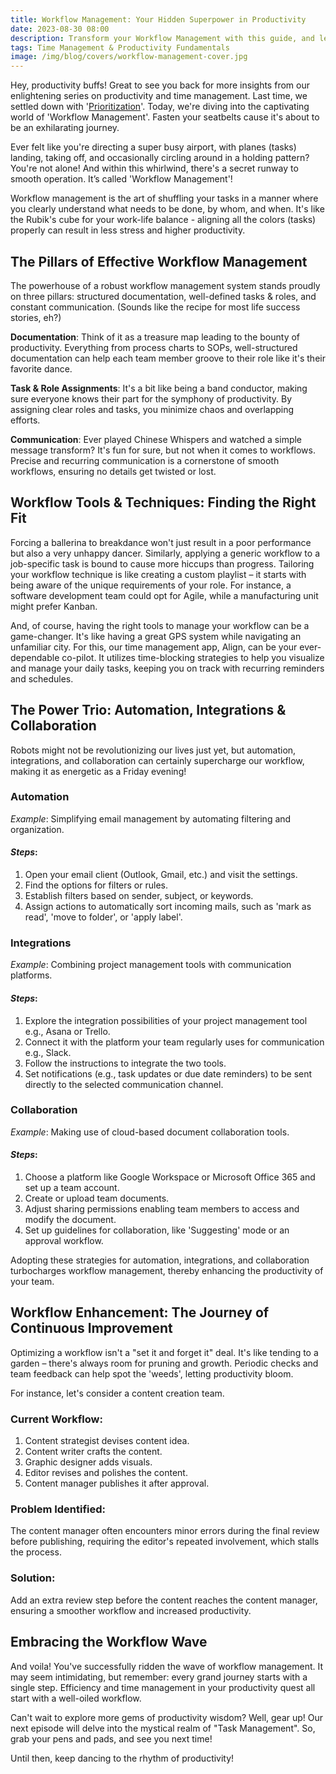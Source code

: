 ```yaml
---
title: Workflow Management: Your Hidden Superpower in Productivity
date: 2023-08-30 08:00
description: Transform your Workflow Management with this guide, and level up your productivity game!
tags: Time Management & Productivity Fundamentals
image: /img/blog/covers/workflow-management-cover.jpg
---
```

Hey, productivity buffs! Great to see you back for more insights from our enlightening series on productivity and time management. Last time, we settled down with '[Prioritization](/blog/prioritization/)'. Today, we're diving into the captivating world of 'Workflow Management'. Fasten your seatbelts cause it's about to be an exhilarating journey.

Ever felt like you're directing a super busy airport, with planes (tasks) landing, taking off, and occasionally circling around in a holding pattern? You're not alone! And within this whirlwind, there's a secret runway to smooth operation. It’s called 'Workflow Management'!

Workflow management is the art of shuffling your tasks in a manner where you clearly understand what needs to be done, by whom, and when. It's like the Rubik's cube for your work-life balance - aligning all the colors (tasks) properly can result in less stress and higher productivity.

## The Pillars of Effective Workflow Management

The powerhouse of a robust workflow management system stands proudly on three pillars: structured documentation, well-defined tasks & roles, and constant communication. (Sounds like the recipe for most life success stories, eh?)

**Documentation**: Think of it as a treasure map leading to the bounty of productivity. Everything from process charts to SOPs, well-structured documentation can help each team member groove to their role like it's their favorite dance.

**Task & Role Assignments**: It's a bit like being a band conductor, making sure everyone knows their part for the symphony of productivity. By assigning clear roles and tasks, you minimize chaos and overlapping efforts.

**Communication**: Ever played Chinese Whispers and watched a simple message transform? It's fun for sure, but not when it comes to workflows. Precise and recurring communication is a cornerstone of smooth workflows, ensuring no details get twisted or lost.

## Workflow Tools & Techniques: Finding the Right Fit

Forcing a ballerina to breakdance won't just result in a poor performance but also a very unhappy dancer. Similarly, applying a generic workflow to a job-specific task is bound to cause more hiccups than progress. Tailoring your workflow technique is like creating a custom playlist – it starts with being aware of the unique requirements of your role. For instance, a software development team could opt for Agile, while a manufacturing unit might prefer Kanban.

And, of course, having the right tools to manage your workflow can be a game-changer. It's like having a great GPS system while navigating an unfamiliar city. For this, our time management app, Align, can be your ever-dependable co-pilot. It utilizes time-blocking strategies to help you visualize and manage your daily tasks, keeping you on track with recurring reminders and schedules.

## The Power Trio: Automation, Integrations & Collaboration

Robots might not be revolutionizing our lives just yet, but automation, integrations, and collaboration can certainly supercharge our workflow, making it as energetic as a Friday evening!

### **Automation**

*Example*: Simplifying email management by automating filtering and organization.

#### *Steps*:

1. Open your email client (Outlook, Gmail, etc.) and visit the settings.
2. Find the options for filters or rules.
3. Establish filters based on sender, subject, or keywords.
4. Assign actions to automatically sort incoming mails, such as 'mark as read', 'move to folder', or 'apply label'.

### **Integrations**

*Example*: Combining project management tools with communication platforms.

#### *Steps*:

1. Explore the integration possibilities of your project management tool e.g., Asana or Trello.
2. Connect it with the platform your team regularly uses for communication e.g., Slack.
3. Follow the instructions to integrate the two tools.
4. Set notifications (e.g., task updates or due date reminders) to be sent directly to the selected communication channel.

### **Collaboration**

*Example*: Making use of cloud-based document collaboration tools.

#### *Steps*:

1. Choose a platform like Google Workspace or Microsoft Office 365 and set up a team account.
2. Create or upload team documents.
3. Adjust sharing permissions enabling team members to access and modify the document.
4. Set up guidelines for collaboration, like 'Suggesting' mode or an approval workflow.

Adopting these strategies for automation, integrations, and collaboration turbocharges workflow management, thereby enhancing the productivity of your team.

## Workflow Enhancement: The Journey of Continuous Improvement

Optimizing a workflow isn't a "set it and forget it" deal. It's like tending to a garden – there's always room for pruning and growth. Periodic checks and team feedback can help spot the 'weeds', letting productivity bloom.

For instance, let's consider a content creation team.

### **Current Workflow:**

1. Content strategist devises content idea.
2. Content writer crafts the content.
3. Graphic designer adds visuals.
4. Editor revises and polishes the content.
5. Content manager publishes it after approval.

### **Problem Identified:**

The content manager often encounters minor errors during the final review before publishing, requiring the editor's repeated involvement, which stalls the process.

### **Solution:**

Add an extra review step before the content reaches the content manager, ensuring a smoother workflow and increased productivity.

## Embracing the Workflow Wave

And voila! You've successfully ridden the wave of workflow management. It may seem intimidating, but remember: every grand journey starts with a single step. Efficiency and time management in your productivity quest all start with a well-oiled workflow.

Can't wait to explore more gems of productivity wisdom? Well, gear up! Our next episode will delve into the mystical realm of "Task Management". So, grab your pens and pads, and see you next time!

Until then, keep dancing to the rhythm of productivity!